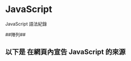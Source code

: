 # JavaScript
JavaScript 語法紀錄

##陣列##

## 以下是 在網頁內宣告 JavaScript 的來源
<Head>
   <script type="text/javascript" src="js/main.js"></script>
</Head>
